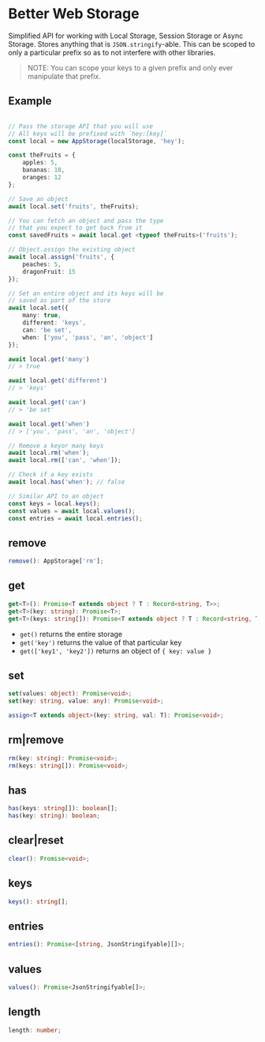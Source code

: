 # Better Web Storage

Simplified API for working with Local Storage, Session Storage or Async Storage. Stores anything that is `JSON.stringify`-able. This can be scoped to only a particular prefix so as to not interfere with other libraries.

> NOTE: You can scope your keys to a given prefix and only ever
> manipulate that prefix.

## Example

```ts

// Pass the storage API that you will use
// All keys will be prefixed with `hey:[key]`
const local = new AppStorage(localStorage, 'hey');

const theFruits = {
    apples: 5,
    bananas: 10,
    oranges: 12
};

// Save an object
await local.set('fruits', theFruits);

// You can fetch an object and pass the type
// that you expect to get back from it
const savedFruits = await local.get <typeof theFruits>('fruits');

// Object.assign the existing object
await local.assign('fruits', {
    peaches: 5,
    dragonFruit: 15
});

// Set an entire object and its keys will be
// saved as part of the store
await local.set({
    many: true,
    different: 'keys',
    can: 'be set',
    when: ['you', 'pass', 'an', 'object']
});

await local.get('many')
// > true

await local.get('different')
// > 'keys'

await local.get('can')
// > 'be set'

await local.get('when')
// > ['you', 'pass', 'an', 'object']

// Remove a keyor many keys
await local.rm('when');
await local.rm(['can', 'when']);

// Check if a key exists
await local.has('when'); // false

// Similar API to an object
const keys = local.keys();
const values = await local.values();
const entries = await local.entries();

```

## remove

```ts
remove(): AppStorage['rm'];
```

## get

```ts
get<T>(): Promise<T extends object ? T : Record<string, T>>;
get<T>(key: string): Promise<T>;
get<T>(keys: string[]): Promise<T extends object ? T : Record<string, T>>;
```

- `get()` returns the entire storage
- `get('key')` returns the value of that particular key
- `get(['key1', 'key2'])` returns an object of `{ key: value }`

## set

```ts
set(values: object): Promise<void>;
set(key: string, value: any): Promise<void>;
```

```ts
assign<T extends object>(key: string, val: T): Promise<void>;
```

## rm|remove

```ts
rm(key: string): Promise<void>;
rm(keys: string[]): Promise<void>;
```

## has

```ts
has(keys: string[]): boolean[];
has(key: string): boolean;
```

## clear|reset

```ts
clear(): Promise<void>;
```

## keys

```ts
keys(): string[];
```

## entries

```ts
entries(): Promise<[string, JsonStringifyable][]>;
```

## values

```ts
values(): Promise<JsonStringifyable[]>;
```

## length

```ts
length: number;
```
